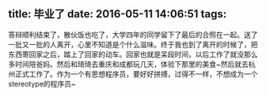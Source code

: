 title: 毕业了
date: 2016-05-11 14:06:51
tags:
---
答辩顺利结束了，散伙饭也吃了，大学四年的同学留下了最后的合照在一起。送了一批又一批的人离开，心里不知道是个什么滋味。终于我也到了离开的时候了，把东西寄回家之后，踏上了回家的动车。回家也就是呆段时间，以后工作了就没那么多时间陪爸妈。然后和琦琦去重庆和成都玩几天，体验下那里的美食~然后就去杭州正式工作了。作为一个有思想程序员，要好好拼搏，过得不一样，不想成为一个stereotype的程序员~

<!-- more -->